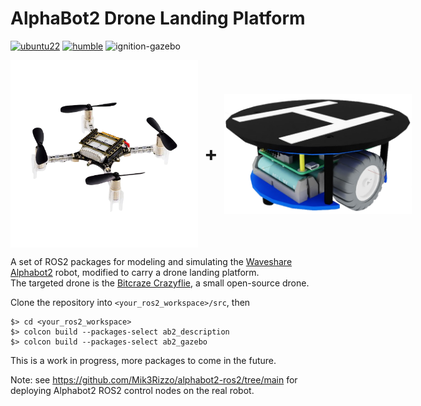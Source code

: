 # AlphaBot2 Drone Landing Platform

[![ubuntu22][ubuntu22-badge]][ubuntu22]
[![humble][humble-badge]][humble]
![ignition-gazebo][ignition-gazebo-badge]


<div style="display: flex; align-items: center; gap: 10px;">
  <img src="ab2_description/resources/Crazyflie.png" alt="ROS2" width="300">
  <span style="font-size: 32px; font-weight: bold;">+</span>
  <img src="ab2_description/resources/ab2-platform.png" alt="Alphabot2 robot" width="300">
</div>

A set of ROS2 packages for modeling and simulating the [Waveshare Alphabot2](https://www.waveshare.com/product/robotics/mobile-robots/raspberry-pi-robots/alphabot2-pi3-b-plus.htm) robot, modified to carry a drone landing platform.<br>
The targeted drone is the [Bitcraze Crazyflie](https://www.bitcraze.io/crazyflie/), a small open-source drone.

Clone the repository into `<your_ros2_workspace>/src`, then
```shell
$> cd <your_ros2_workspace>
$> colcon build --packages-select ab2_description
$> colcon build --packages-select ab2_gazebo
```
This is a work in progress, more packages to come in the future.

Note: see https://github.com/Mik3Rizzo/alphabot2-ros2/tree/main for deploying Alphabot2 ROS2 control nodes on the real robot.


[humble]: https://docs.ros.org/en/humble/index.html
[humble-badge]: https://img.shields.io/badge/-HUMBLE-orange?style=flat-square&logo=ros
[ubuntu22-badge]: https://img.shields.io/badge/-UBUNTU%2022%2E04-blue?style=flat-square&logo=ubuntu&logoColor=white
[ubuntu22]: https://releases.ubuntu.com/jammy/
[ignition-gazebo-badge]:https://img.shields.io/badge/Ignition-Fortress_v6.16.0-blue
